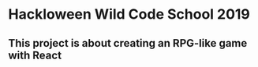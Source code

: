 # Hackloween Wild Code School 2019 

## This project is about creating an RPG-like game with React

